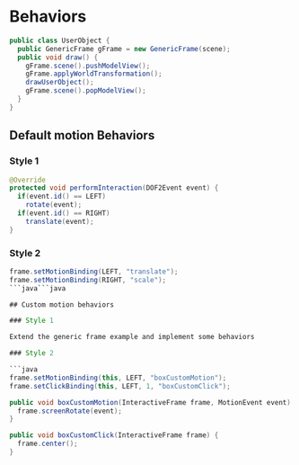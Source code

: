 # Behaviors

```java
public class UserObject {
  public GenericFrame gFrame = new GenericFrame(scene);
  public void draw() {
    gFrame.scene().pushModelView();
    gFrame.applyWorldTransformation();
    drawUserObject();
    gFrame.scene().popModelView();
  }
}
```

## Default motion Behaviors

### Style 1

```java
@Override
protected void performInteraction(DOF2Event event) {
  if(event.id() == LEFT)
    rotate(event);
  if(event.id() == RIGHT)
    translate(event);
}
```

### Style 2

```java
frame.setMotionBinding(LEFT, "translate");
frame.setMotionBinding(RIGHT, "scale");
```java```java

## Custom motion behaviors

### Style 1

Extend the generic frame example and implement some behaviors

### Style 2

```java
frame.setMotionBinding(this, LEFT, "boxCustomMotion");
frame.setClickBinding(this, LEFT, 1, "boxCustomClick");
```

```java
public void boxCustomMotion(InteractiveFrame frame, MotionEvent event) {
  frame.screenRotate(event);
}
```

```java
public void boxCustomClick(InteractiveFrame frame) {
  frame.center();
}
```
